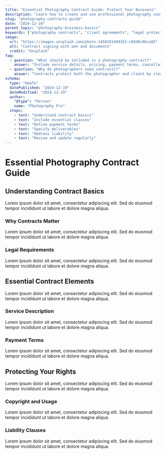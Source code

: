 ```yaml
---
title: "Essential Photography Contract Guide: Protect Your Business"
description: "Learn how to create and use professional photography contracts, including key clauses, client agreements, and legal considerations for your photography business."
slug: "photography-contracts-guide"
date: "2024-12-19"
parent_topic: "photography-business-basics"
keywords: ["photography contracts", "client agreements", "legal protection", "contract templates", "photography terms"]
image:
  url: "https://images.unsplash.com/photo-1450101499163-c8848c66ca85"
  alt: "Contract signing with pen and documents"
  credit: "Unsplash"
faq:
  - question: "What should be included in a photography contract?"
    answer: "Include service details, pricing, payment terms, cancellation policy, image rights, delivery timeline, and liability clauses."
  - question: "Why do photographers need contracts?"
    answer: "Contracts protect both the photographer and client by clearly defining expectations, deliverables, and terms of service."
schema:
  type: "HowTo"
  datePublished: "2024-12-19"
  dateModified: "2024-12-19"
  author:
    "@type": "Person"
    name: "Photography Pro"
  steps:
    - text: "Understand contract basics"
    - text: "Include essential clauses"
    - text: "Define payment terms"
    - text: "Specify deliverables"
    - text: "Address liability"
    - text: "Review and update regularly"
---
```


# Essential Photography Contract Guide

## Understanding Contract Basics

Lorem ipsum dolor sit amet, consectetur adipiscing elit. Sed do eiusmod tempor incididunt ut labore et dolore magna aliqua.

### Why Contracts Matter

Lorem ipsum dolor sit amet, consectetur adipiscing elit. Sed do eiusmod tempor incididunt ut labore et dolore magna aliqua.

### Legal Requirements

Lorem ipsum dolor sit amet, consectetur adipiscing elit. Sed do eiusmod tempor incididunt ut labore et dolore magna aliqua.

## Essential Contract Elements

Lorem ipsum dolor sit amet, consectetur adipiscing elit. Sed do eiusmod tempor incididunt ut labore et dolore magna aliqua.

### Service Description

Lorem ipsum dolor sit amet, consectetur adipiscing elit. Sed do eiusmod tempor incididunt ut labore et dolore magna aliqua.

### Payment Terms

Lorem ipsum dolor sit amet, consectetur adipiscing elit. Sed do eiusmod tempor incididunt ut labore et dolore magna aliqua.

## Protecting Your Rights

Lorem ipsum dolor sit amet, consectetur adipiscing elit. Sed do eiusmod tempor incididunt ut labore et dolore magna aliqua.

### Copyright and Usage

Lorem ipsum dolor sit amet, consectetur adipiscing elit. Sed do eiusmod tempor incididunt ut labore et dolore magna aliqua.

### Liability Clauses

Lorem ipsum dolor sit amet, consectetur adipiscing elit. Sed do eiusmod tempor incididunt ut labore et dolore magna aliqua.
